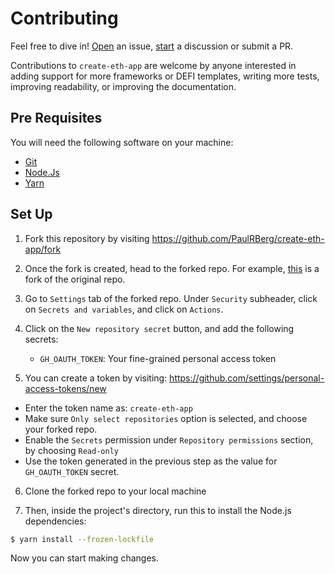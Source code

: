 # Contributing

Feel free to dive in! [Open](https://github.com/PaulRBerg/create-eth-app/issues/new/choose) an issue,
[start](https://github.com/PaulRBerg/create-eth-app/discussions/new/choose) a discussion or submit a PR.

Contributions to `create-eth-app` are welcome by anyone interested in adding support for more frameworks or DEFI templates, writing more tests, improving readability, or improving the documentation.

## Pre Requisites

You will need the following software on your machine:

- [Git](https://git-scm.com/downloads)
- [Node.Js](https://nodejs.org/en/download/)
- [Yarn](https://yarnpkg.com/)

## Set Up

1. Fork this repository by visiting https://github.com/PaulRBerg/create-eth-app/fork

2. Once the fork is created, head to the forked repo. For example, [this](https://github.com/robin-thomas/create-eth-app) is a fork of the original repo.

3. Go to `Settings` tab of the forked repo. Under `Security` subheader, click on `Secrets and variables`, and click on `Actions`.

4. Click on the `New repository secret` button, and add the following secrets:
   - `GH_OAUTH_TOKEN`: Your fine-grained personal access token

5. You can create a token by visiting: https://github.com/settings/personal-access-tokens/new
  - Enter the token name as: `create-eth-app`
  - Make sure `Only select repositories` option is selected, and choose your forked repo.
  - Enable the `Secrets` permission under `Repository permissions` section, by choosing `Read-only`
  - Use the token generated in the previous step as the value for `GH_OAUTH_TOKEN` secret.

6. Clone the forked repo to your local machine

7. Then, inside the project's directory, run this to install the Node.js dependencies:
```bash
$ yarn install --frozen-lockfile
```

Now you can start making changes.
